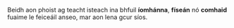 Beidh aon phoist ag teacht isteach ina bhfuil **íomhánna**, **físeán** nó **comhaid** fuaime le feiceáil anseo, mar aon lena gcur síos.
